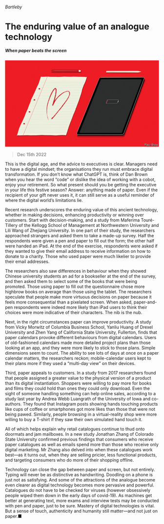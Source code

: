 ###### Bartleby

# The enduring value of an analogue technology 

##### When paper beats the screen 

![image](images/20221217_WBD001.jpg) 

> Dec 15th 2022 

This is the digital age, and the advice to executives is clear. Managers need to have a digital mindset; the organisations they run must embrace digital transformation. If you don’t know what ChatGPT is, think of Dan Brown when you hear the word “code” or dislike the idea of working with a cobot, enjoy your retirement. So what present should you be getting the executive in your life this festive season? Answer: anything made of paper. Even if the recipient of your gift never uses it, it can still serve as a useful reminder of where the digital world’s limitations lie. 

Recent research underscores the enduring value of this ancient technology, whether in making decisions, enhancing productivity or winning over customers. Start with decision-making, and a study from Maferima Touré-Tillery of the Kellogg School of Management at Northwestern University and Lili Wang of Zhejiang University. In one part of their study, the researchers approached strangers and asked them to take a made-up survey. Half the respondents were given a pen and paper to fill out the form; the other half were handed an iPad. At the end of the exercise, respondents were asked if they wanted to give their email address to receive information on how to donate to a charity. Those who used paper were much likelier to provide their email addresses. 

The researchers also saw differences in behaviour when they showed Chinese university students an ad for a bookseller at the end of the survey, and then asked them to select some of the books that were being promoted. Those using paper to fill out the questionnaire chose more highbrow books on average than those using the tablet. The researchers speculate that people make more virtuous decisions on paper because it feels more consequential than a pixelated screen. When asked, paper-and-pen respondents were indeed more likely than iPad users to think their choices were more indicative of their characters. The nib is the nub.

Next, in the right circumstances paper can improve productivity. A study from Vicky Morwitz of Columbia Business School, Yanliu Huang of Drexel University and Zhen Yang of California State University, Fullerton, finds that paper calendars provoke different behaviours from digital calendars. Users of old-fashioned calendars made more detailed project plans than those looking at an app, and they were more likely to stick to those plans. Simple dimensions seem to count. The ability to see lots of days at once on a paper calendar matters, the researchers reckon; mobile-calendar users kept to their plans more if they used a “multi-day view” on their devices.

Third, paper appeals to customers. In a study from 2017 researchers found that people assigned a greater value to the physical version of a product than its digital instantiation. Shoppers were willing to pay more for books and films they could hold than ones they could only download. Even the sight of someone handling something can help online sales, according to a study last year by Andrea Webb Luangrath of the University of Iowa and co-authors. They found that Instagram posts showing hands touching products like cups of coffee or smartphones got more likes than those that were not being pawed. Similarly, people browsing in a virtual-reality shop were more willing to buy a T-shirt if they saw their own simulated hand touch it.

All of which helps explain why retail catalogues continue to thud onto doormats and jam mailboxes. In a new study Jonathan Zhang of Colorado State University confirmed previous findings that consumers who receive paper catalogues as well as emails spend more than those who receive only digital marketing. Mr Zhang also delved into when these catalogues work best—as it turns out, when they are selling pricier, less functional products, and targeting consumers who do more of their shopping offline. 

Technology can close the gap between paper and screen, but not entirely. Typing will never be as distinctive as handwriting. Doodling on a phone is just not as satisfying. And some of the attractions of the analogue become even clearer as digital technology becomes more pervasive and powerful. Catalogues do not have to be checked for viruses (however obsessively people wiped them down in the early days of covid-19). As machines get better at generating text, more exams and interview tests may be conducted with pen and paper, just to be sure. Mastery of digital technologies is vital. But a sense of touch, authenticity and humanity still matter—and not just on paper.■







